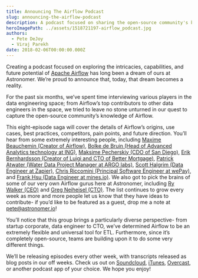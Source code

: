 ```yaml
---
title: Announcing The Airflow Podcast
slug: announcing-the-airflow-podcast
description: A podcast focused on sharing the open-source community's knowledge about Apache Airflow
heroImagePath: ../assets/1518721197-airflow_podcast.jpg
authors:
  - Pete DeJoy
  - Viraj Parekh
date: 2018-02-06T00:00:00.000Z
---
```


Creating a podcast focused on exploring the intricacies, capabilities, and future potential of [Apache Airflow](https://airflow.apache.org/) has long been a dream of ours at Astronomer. We’re proud to announce that, today, that dream becomes a reality.

For the past six months, we’ve spent time interviewing various players in the data engineering space; from Airflow’s top contributors to other data engineers in the space, we tried to leave no stone unturned in our quest to capture the open-source community’s knowledge of Airflow. 

This eight-episode saga will cover the details of Airflow’s origins, use cases, best practices, competitors, pain points, and future direction. You’ll hear from some extremely interesting people, including [Maxime Beauchemin (Creator of Airflow)](https://twitter.com/mistercrunch), [Bolke de Bruin (Head of Advanced Analytics technology at ING)](https://twitter.com/bolke2028), [Maksime Pecherskiy (CDO of San Diego)](https://twitter.com/MrMaksimize), [Erik Bernhardsson (Creator of Luigi and CTO of Better Mortgage)](https://twitter.com/fulhack), [Patrick Atwater (Water Data Project Manager at ARGO labs)](https://twitter.com/patwater), [Scott Halgrim (Data Engineer at Zapier)](https://twitter.com/shalgrim), [Chris Riccomini (Principal Software Engineer at wePay)](https://twitter.com/criccomini), and [Frank Hsu (Data Engineer at mines.io)](https://www.linkedin.com/in/ffrankhsu). We also got to pick the brains of some of our very own Airflow gurus here at Astronomer, including [Ry Walker (CEO)](https://twitter.com/rywalker) and [Greg Neiheisel (CTO)](https://twitter.com/schniebot). The list continues to grow every week as more and more people let us know that they have ideas to contribute- if you’d like to be featured as a guest, drop me a note at pete@astronomer.io!

You’ll notice that this group brings a particularly diverse perspective- from startup corporate, data engineer to CTO, we’ve determined Airflow to be an extremely flexible and universal tool for ETL. Furthermore, since it’s completely open-source, teams are building upon it to do some very different things.

We’ll be releasing episodes every other week, with transcripts released as blog posts in our off weeks. Check us out on [Soundcloud](https://www.soundcloud.com/the-airflow-podcast), [iTunes](https://itunes.apple.com/us/podcast/the-airflow-podcast/id1337349579?mt=2), [Overcast](https://overcast.fm/itunes1337349579/the-airflow-podcast), or another podcast app of your choice. We hope you enjoy!
